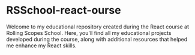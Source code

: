# RSSchool-react-ourse
Welcome to my educational repository created during the React course at Rolling Scopes School. Here, you'll find all my educational projects developed during the course, along with additional resources that helped me enhance my React skills.
